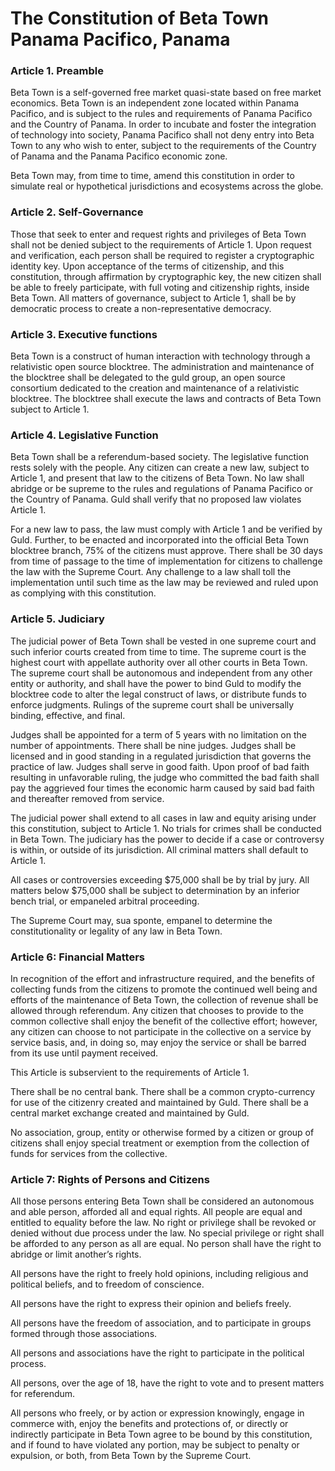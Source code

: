 # The Constitution of Beta Town<br />Panama Pacifico, Panama

### Article 1. Preamble

Beta Town is a self-governed free market quasi-state based on free market economics. Beta Town is an independent zone located within Panama Pacifico, and is subject to the rules and requirements of Panama Pacifico and the Country of Panama. In order to incubate and foster the integration of technology into society, Panama Pacifico shall not deny entry into Beta Town to any who wish to enter, subject to the requirements of the Country of Panama and the Panama Pacifico economic zone.

Beta Town may, from time to time, amend this constitution in order to simulate real or hypothetical jurisdictions and ecosystems across the globe.

### Article 2. Self-Governance

Those that seek to enter and request rights and privileges of Beta Town shall not be denied subject to the requirements of Article 1. Upon request and verification, each person shall be required to register a cryptographic identity key. Upon acceptance of the terms of citizenship, and this constitution, through affirmation by cryptographic key, the new citizen shall be able to freely participate, with full voting and citizenship rights, inside Beta Town. All matters of governance, subject to Article 1, shall be by democratic process to create a non-representative democracy.

### Article 3. Executive functions

Beta Town is a construct of human interaction with technology through a relativistic open source blocktree. The administration and maintenance of the blocktree shall be delegated to the guld group, an open source consortium dedicated to the creation and maintenance of a relativistic blocktree. The blocktree shall execute the laws and contracts of Beta Town subject to Article 1.

### Article 4. Legislative Function

Beta Town shall be a referendum-based society. The legislative function rests solely with the people. Any citizen can create a new law, subject to Article 1, and present that law to the citizens of Beta Town. No law shall abridge or be supreme to the rules and regulations of Panama Pacifico or the Country of Panama. Guld shall verify that no proposed law violates Article 1. 

For a new law to pass, the law must comply with Article 1 and be verified by Guld. Further, to be enacted and incorporated into the official Beta Town blocktree branch, 75% of the citizens must approve. There shall be 30 days from time of passage to the time of implementation for citizens to challenge the law with the Supreme Court. Any challenge to a law shall toll the implementation until such time as the law may be reviewed and ruled upon as complying with this constitution. 

### Article 5. Judiciary

The judicial power of Beta Town shall be vested in one supreme court and such inferior courts created from time to time. The supreme court is the highest court with appellate authority over all other courts in Beta Town. The supreme court shall be autonomous and independent from any other entity or authority, and shall have the power to bind Guld to modify the blocktree code to alter the legal construct of laws, or distribute funds to enforce judgments. Rulings of the supreme court shall be universally binding, effective, and final. 

Judges shall be appointed for a term of 5 years with no limitation on the number of appointments. There shall be nine judges. Judges shall be licensed and in good standing in a regulated jurisdiction that governs the practice of law. Judges shall serve in good faith. Upon proof of bad faith resulting in unfavorable ruling, the judge who committed the bad faith shall pay the aggrieved four times the economic harm caused by said bad faith and thereafter removed from service.

The judicial power shall extend to all cases in law and equity arising under this constitution, subject to Article 1. No trials for crimes shall be conducted in Beta Town. The judiciary has the power to decide if a case or controversy is within, or outside of its jurisdiction. All criminal matters shall default to Article 1.

All cases or controversies exceeding $75,000 shall be by trial by jury. All matters below $75,000 shall be subject to determination by an inferior bench trial, or empaneled arbitral proceeding. 

The Supreme Court may, sua sponte, empanel to determine the constitutionality or legality of any law in Beta Town. 

### Article 6: Financial Matters

In recognition of the effort and infrastructure required, and the benefits of collecting funds from the citizens to promote the continued well being and efforts of the maintenance of Beta Town, the collection of revenue shall be allowed through referendum. Any citizen that chooses to provide to the common collective shall enjoy the benefit of the collective effort; however, any citizen can choose to not participate in the collective on a service by service basis, and, in doing so, may enjoy the service or shall be barred from its use until payment received.

This Article is subservient to the requirements of Article 1.

There shall be no central bank. There shall be a common crypto-currency for use of the citizenry created and maintained by Guld. There shall be a central market exchange created and maintained by Guld.

No association, group, entity or otherwise formed by a citizen or group of citizens shall enjoy special treatment or exemption from the collection of funds for services from the collective.


### Article 7: Rights of Persons and Citizens

All those persons entering Beta Town shall be considered an autonomous and able person, afforded all and equal rights. All people are equal and entitled to equality before the law. No right or privilege shall be revoked or denied without due process under the law. No special privilege or right shall be afforded to any person as all are equal. No person shall have the right to abridge or limit another’s rights.

All persons have the right to freely hold opinions, including religious and political beliefs, and to freedom of conscience. 

All persons have the right to express their opinion and beliefs freely.

All persons have the freedom of association, and to participate in groups formed through those associations.

All persons and associations have the right to participate in the political process.

All persons, over the age of 18, have the right to vote and to present matters for referendum.

All persons who freely, or by action or expression  knowingly, engage in commerce with, enjoy the benefits and protections of, or directly or indirectly  participate in Beta Town agree to be bound by this constitution, and if found to have violated any portion, may be subject to penalty or expulsion, or both, from Beta Town by the Supreme Court.

